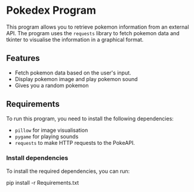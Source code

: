 # Pokedex Program
This program allows you to retrieve pokemon information from an external API. The program uses the `requests` library to fetch pokemon data and tkinter to visualise the information in a graphical format.

## Features
- Fetch pokemon data based on the user's input.
- Display pokemon image and play pokemon sound
- Gives you a random pokemon

## Requirements
To run this program, you need to install the following dependencies:

- `pillow` for image visualisation
- `pygame` for playing sounds
- `requests` to make HTTP requests to the  PokeAPI.

### Install dependencies
To install the required dependencies, you can run:


pip install -r Requirements.txt